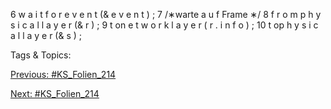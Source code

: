 6 w a i t f o r e v e n t (& e v e n t ) ;
7 /∗warte a u f Frame ∗/
8 f r o m p h y s i c a l l a y e r (& r ) ;
9 t on e t w o r k l a y e r ( r . i n f o ) ;
10 t op h y s i c a l l a y e r (& s ) ;

   Tags & Topics:
   

[Previous: #KS_Folien_214](KS_Folien_214.md)

[Next: #KS_Folien_214](KS_Folien_214.md)